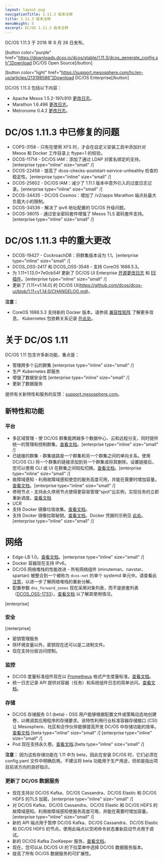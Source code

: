 ```yaml
---
layout: layout.pug
navigationTitle: 1.11.3 版本注释
title: 1.11.3 版本注释
menuWeight: 5
excerpt: DC/OS 1.11.3 版本注释
---
```


DC/OS 1.11.3 于 2018 年 6 月 26 日发布。

[button color="purple" href="https://downloads.dcos.io/dcos/stable/1.11.3/dcos_generate_config.sh"]Download DC/OS Open Source[/button]

[button color="light" href="https://support.mesosphere.com/hc/en-us/articles/213198586"]Download DC/OS Enterprise[/button]

DC/OS 1.11.3 包括以下内容：

- Apache Mesos 1.5.2-197c910 [更改日志](https://github.com/apache/mesos/blob/197c910/CHANGELOG)。
- Marathon 1.6.496 [更改日志](https://github.com/dcos/dcos/blob/1.11.3/packages/marathon/buildinfo.json)。
- Metronome 0.4.2 [更改日志](https://github.com/dcos/metronome/releases/tag/v0.4.2)。


# DC/OS 1.11.3 中已修复的问题

- COPS-3158 - 只有在使用 XFS 时，才会在自定义安装工具中添加针对 Mesos 和 Docker 工作目录上 ftype=1 的校验。
- DCOS-11714 - DC/OS IAM：添加了通过 LDAP 对匿名绑定的支持。[enterprise type="inline" size="small" /]
- DCOS-22458 - 提高了 dcos-checks-poststart-service-unhealthy 检查的稳定性。[enterprise type="inline" size="small" /]
- DCOS-25602 - DC/OS IAM：减少了 1.11.1 版本中意外引入的过度日志记录。[enterprise type="inline" size="small" /]
- DCOS-34435 - DC/OS Cosmos：增加了 /v2/apps Marathon 端点处最大负载大小的限制。
- DCOS-34536 - 解决了 ipv6 地址配置的 DC/OS 升级问题。
- DCOS-38015 - 通过安全密码套件增强了 Mesos TLS 密码套件支持。[enterprise type="inline" size="small" /]

# DC/OS 1.11.3 中的重大更改

- DCOS-19427 - CockroachDB：将群集版本设为 1.1。[enterprise type="inline" size="small" /]
- DCOS_OSS-2417 和 DCOS_OSS-3548 - 支持 CoreOS 1688.5.3。
- 为 1.11+1.13.0+7e0cb54f 更新了 DC/OS UI Enterprise [开源更改日志](https://github.com/dcos/dcos-ui/blob/1.11%2Bv1.13.0/CHANGELOG.md) 和 [EE 插件](https://github.com/mesosphere/dcos-ui-plugins-private/compare/v1.11.1...1.11+1.13.0+7e0cb54f)。[enterprise type="inline" size="small" /]
- 更新了 [1.11+v1.14.0] 的 DC/OS UI(https://github.com/dcos/dcos-ui/blob/1.11+v1.14.0/CHANGELOG.md)。


**注意：** 
- CoreOS 1688.5.3 支持新的 Docker 版本。请参阅 [兼容性矩阵](https://docs.mesosphere.com/version-policy/) 了解更多信息。
Kubernetes 包依赖关系记录 [在此处](https://docs.mesosphere.com/services/kubernetes/1.2.0-1.10.5/install)。


# 关于 DC/OS 1.11

DC/OS 1.11 包含许多新功能，重点是：
- 管理跨多个云的群集 [enterprise type="inline" size="small" /]
- 生产 Kubernetes 即服务
- 增强了数据安全性 [enterprise type="inline" size="small" /]
- 更新了数据服务

提供有关新特性和服务的反馈：[support.mesosphere.com](https://support.mesosphere.com)。


## 新特性和功能

### 平台
- 多区域管理 - 使 DC/OS 群集能跨越多个数据中心、云和远程分支，同时提供统一的管理和控制群集。[查看文档](/cn/1.11/deploying-services/fault-domain-awareness)。[enterprise type="inline" size="small" /]
- 已链接的群集 - 群集链路是一个群集和另一个群集之间的单向关系。使用 DC/OS CLI 将一个群集的链接添加到另一个群集或将其删除。设置链接后，您可以使用 CLI 或 UI 在群集之间轻松切换。[查看文档](/cn/1.11/administering-clusters/multiple-clusters/cluster-links)。[enterprise type="inline" size="small" /]
 - 故障域感知 - 利用故障域感知使您的服务高度可用，并能在需要时增加容量。[查看文档](/cn/1.11/deploying-services/fault-domain-awareness)。[enterprise type="inline" size="small" /]
- 停用节点 - 支持永久停用节点使得更容易管理“spot”云实例，实现任务的立即重新调度。[查看文档](/cn/1.11/hybrid-cloud/features/decommission-nodes/)
- UCR
 - 支持 Docker 镜像垃圾收集。[查看文档](/cn/1.11/deploying-services/containerizers)。
 - 支持 Docker 镜像拉取秘钥。[查看文档](/cn/1.11/deploying-services/containerizers/)。Docker 凭据的示例见 [此处](/cn/1.11/installing/production/deploying-dcos/configuration/examples/#docker-credentials)。[enterprise type="inline" size="small" /]

# 网络
- Edge-LB 1.0。[查看文档](https://docs.mesosphere.com/services/edge-lb/1.0/)。[enterprise type="inline" size="small" /]
- Docker 容器现在支持 IPv6。
- DC/OS 网络堆栈的性能改进 - 所有网络组件 (minuteman、navstar、spartan) 被整合到一个被称为 `dcos-net` 的单个 systemd 单元中。请查看此 [注意](/cn/1.11/networking/#a-note-on-software-re-architecture)，以进一步了解网络堆栈的重新分解。
- 配置参数 `dns_forward_zones` 现在采用对象列表，而不是嵌套列表（[DCOS_OSS-1733](https://jira.mesosphere.com/browse/DCOS_OSS-1733)）。[查看文档](/cn/1.11/installing/production/advanced-configuration/configuration-reference/#dns-forward-zones) 以了解其使用情况。

[enterprise]
### 安全
[/enterprise]
- 密钥管理服务
 - 除环境变量以外，密钥现在还可以是二进制文件。
 - 现在支持分层访问控制。

### 监控
- DC/OS 度量标准组件现在以 [Prometheus](https://prometheus.io/docs/instrumenting/exposition_formats/) 格式产生度量标准。[查看文档](/cn/1.11/metrics)。
- 统一日志记录 API 提供对容器（任务）和系统组件日志的简单访问。[查看文档](/cn/1.11/monitoring/logging/logging-api/logging-v2/)。

### 存储
- DC/OS 存储服务 0.1 (beta) - DSS 用户能够根据配置文件或策略动态地创建卷，以微调其应用程序的存储要求。该特性利用行业标准容器存储接口 (CSI) 让 Mesosphere、社区和合作伙伴能够提高开发 DC/OS 中存储功能的效率。[查看文档](https://docs.mesosphere.com/services/beta-storage/0.1.0-beta/).[beta type="inline" size="small" /] [enterprise type="inline" size="small" /]
- Pod 现在支持永久卷。[查看文档](/cn/1.11/deploying-services/pods).[beta type="inline" size="small" /]

**注意：** 因为这些存储功能在 1.11 中为 beta，因此在安装 DC/OS 时，它们必须在config.yaml 文件中明确启用。不建议将 beta 功能用于生产用途，但却是指出项目前进方向的良好指示。

### 更新了 DC/OS 数据服务
- 现在支持对 DC/OS Kafka、DC/OS Cassandra、DC/OS Elastic 和 DC/OS HDFS 的TLS 加密。[enterprise type="inline" size="small" /]
- 对 DC/OS Kafka、DC/OS Cassandra、DC/OS Elastic 和 DC/OS HDFS 的故障域感知。利用故障域感知使服务高度可用，并能在需要时增加容量。[enterprise type="inline" size="small" /]
- 新的 API 端点用于暂停 DC/OS Kafka、DC/OS Cassandra、DC/OS Elastic 和 DC/OS HDFS 的节点。使用此端点以空闲命令状态重新启动节点用于调试。
- 新的 DC/OS Kafka ZooKeeper 服务。[查看文档](/services/kafka-zookeeper)。
- 现在，您可以从 DC/OS UI 的下拉菜单中选择 DC/OS 数据服务版本。
- 提高了所有 DC/OS 数据服务的可扩展性。


